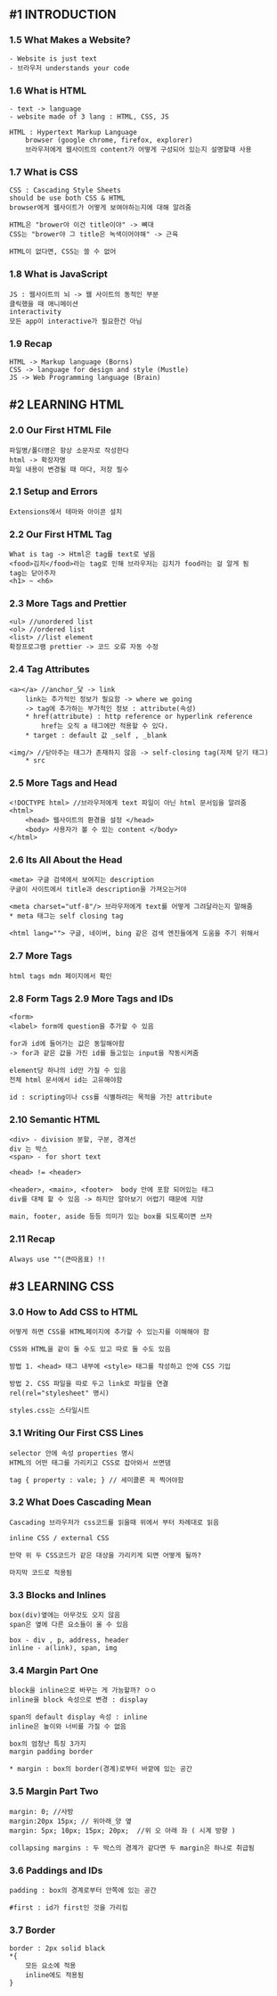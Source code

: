 ## #1 INTRODUCTION

### 1.5 What Makes a Website?

    - Website is just text
    - 브라우저 understands your code

### 1.6 What is HTML

    - text -> language
    - website made of 3 lang : HTML, CSS, JS

    HTML : Hypertext Markup Language
        browser (google chrome, firefox, explorer)
        브라우저에게 웹사이트의 content가 어떻게 구성되어 있는지 설명할때 사용

### 1.7 What is CSS

    CSS : Cascading Style Sheets
    should be use both CSS & HTML
    browser에게 웹사이트가 어떻게 보여야하는지에 대해 알려줌

    HTML은 "brower야 이건 title이야" -> 뼈대
    CSS는 "brower야 그 title은 녹색이어야해" -> 근육

    HTML이 없다면, CSS는 쓸 수 없어

### 1.8 What is JavaScript

    JS : 웹사이트의 뇌 -> 웹 사이트의 동적인 부분
    클릭했을 때 애니메이션
    interactivity
    모든 app이 interactive가 필요한건 아님

### 1.9 Recap

    HTML -> Markup language (Borns)
    CSS -> language for design and style (Mustle)
    JS -> Web Programming language (Brain)

## #2 LEARNING HTML

### 2.0 Our First HTML File

    파일명/폴더명은 항상 소문자로 작성한다
    html -> 확장자명
    파일 내용이 변경될 때 마다, 저장 필수

### 2.1 Setup and Errors

    Extensions에서 테마와 아이콘 설치

### 2.2 Our First HTML Tag

    What is tag -> Html은 tag를 text로 넣음
    <food>김치</food>라는 tag로 인해 브라우저는 김치가 food라는 걸 알게 됨
    tag는 닫아주자
    <h1> ~ <h6>

### 2.3 More Tags and Prettier

    <ul> //unordered list
    <ol> //ordered list
    <list> //list element
    확장프로그램 prettier -> 코드 오류 자동 수정

### 2.4 Tag Attributes

    <a></a> //anchor_닻 -> link
        link는 추가적인 정보가 필요함 -> where we going
        -> tag에 추가하는 부가적인 정보 : attribute(속성)
        * href(attribute) : http reference or hyperlink reference
            href는 오직 a 태그에만 적용할 수 있다.
        * target : default 값 _self , _blank

    <img/> //닫아주는 태그가 존재하지 않음 -> self-closing tag(자체 닫기 태그)
        * src

### 2.5 More Tags and Head

    <!DOCTYPE html> //브라우저에게 text 파일이 아닌 html 문서임을 알려줌
    <html>
        <head> 웹사이트의 환경을 설정 </head>
        <body> 사용자가 볼 수 있는 content </body>
    </html>

### 2.6 Its All About the Head

    <meta> 구글 검색에서 보여지는 description
    구글이 사이트에서 title과 description을 가져오는거야

    <meta charset="utf-8"/> 브라우저에게 text를 어떻게 그려달라는지 말해줌
    * meta 태그는 self closing tag

    <html lang=""> 구글, 네이버, bing 같은 검색 엔진들에게 도움을 주기 위해서

### 2.7 More Tags

    html tags mdn 페이지에서 확인

### 2.8 Form Tags 2.9 More Tags and IDs

    <form>
    <label> form에 question을 추가할 수 있음

    for과 id에 들어가는 값은 동일해야함
    -> for과 같은 값을 가진 id를 들고있는 input을 작동시켜줌

    element당 하나의 id만 가질 수 있음
    전체 html 문서에서 id는 고유해야함

    id : scripting이나 css를 식별하려는 목적을 가진 attribute

### 2.10 Semantic HTML

    <div> - division 분할, 구분, 경계선
    div 는 박스
    <span> - for short text

    <head> != <header>

    <header>, <main>, <footer>  body 안에 포함 되어있는 태그
    div를 대체 할 수 있음 -> 하지만 알아보기 어렵기 때문에 지양

    main, footer, aside 등등 의미가 있는 box를 되도록이면 쓰자

### 2.11 Recap

    Always use ""(큰따옴표) !!

## #3 LEARNING CSS

### 3.0 How to Add CSS to HTML

    어떻게 하면 CSS를 HTML페이지에 추가할 수 있는지를 이해해야 함

    CSS와 HTML을 같이 둘 수도 있고 따로 둘 수도 있음

    방법 1. <head> 태그 내부에 <style> 태그를 작성하고 안에 CSS 기입

    방법 2. CSS 파일을 따로 두고 link로 파일을 연결
    rel(rel="stylesheet" 명시)

    styles.css는 스타일시트

### 3.1 Writing Our First CSS Lines

    selector 안에 속성 properties 명시
    HTML의 어떤 태그를 가리키고 CSS로 잡아와서 쓰면댐

    tag { property : vale; } // 세미콜론 꼭 찍어야함

### 3.2 What Does Cascading Mean

    Cascading 브라우저가 css코드를 읽을때 위에서 부터 차례대로 읽음

    inline CSS / external CSS

    만약 위 두 CSS코드가 같은 대상을 가리키게 되면 어떻게 될까?

    마지막 코드로 적용됨

### 3.3 Blocks and Inlines

    box(div)옆에는 아무것도 오지 않음
    span은 옆에 다른 요소들이 올 수 있음

    box - div , p, address, header
    inline - a(link), span, img

### 3.4 Margin Part One

    block을 inline으로 바꾸는 게 가능할까? ㅇㅇ
    inline을 block 속성으로 변경 : display

    span의 default display 속성 : inline
    inline은 높이와 너비를 가질 수 없음

    box의 엄청난 특징 3가지
    margin padding border

    * margin : box의 border(경계)로부터 바깥에 있는 공간

### 3.5 Margin Part Two

    margin: 0; //사방
    margin:20px 15px; // 위아래_양 옆
    margin: 5px; 10px; 15px; 20px;  //위 오 아래 좌 ( 시계 방향 )

    collapsing margins : 두 박스의 경계가 같다면 두 margin은 하나로 취급됨

### 3.6 Paddings and IDs

    padding : box의 경계로부터 안쪽에 있는 공간

    #first : id가 first인 것을 가리킴

### 3.7 Border

    border : 2px solid black
    *{
        모든 요소에 적용
        inline에도 적용됨
    }
